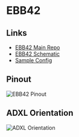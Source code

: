 # EBB42

## Links

- [EBB42 Main Repo](https://github.com/bigtreetech/EBB/tree/master/EBB%20CAN%20V1.1%20and%20V1.2%20(STM32G0B1)/EBB42%20CAN%20V1.1%20and%20V1.2/Hardware)
- [EBB42 Schematic](https://pax.deno.dev/bigtreetech/EBB/EBB%20CAN%20V1.1%20and%20V1.2%20(STM32G0B1)/EBB42%20CAN%20V1.1%20and%20V1.2/Hardware/BIGTREETECH%20EBB42%20CAN%20V1.1-SCH.pdf)
- [Sample Config](https://pax.deno.dev/bigtreetech/EBB/EBB%20CAN%20V1.1%20and%20V1.2%20(STM32G0B1)/sample-bigtreetech-ebb-canbus-v1.2.cfg)

## Pinout

![EBB42 Pinout](https://pax.deno.dev/bigtreetech/EBB/EBB%20CAN%20V1.1%20and%20V1.2%20(STM32G0B1)/EBB42%20CAN%20V1.1%20and%20V1.2/Hardware/EBB42%20CAN%20V1.1%26V1.2-PIN.png)

## ADXL Orientation

![ADXL Orientation](https://pax.deno.dev/bigtreetech/EBB/EBB%20CAN%20V1.1%20and%20V1.2%20(STM32G0B1)/EBB42%20CAN%20V1.1%20and%20V1.2/Hardware/EBB42%20CAN%20V1.1%26V1.2-ADXL345.png)